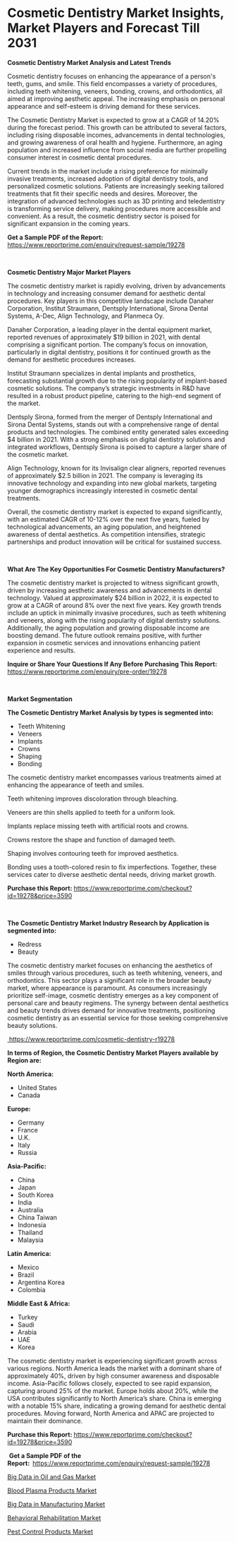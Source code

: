 <p><h1>Cosmetic Dentistry Market Insights, Market Players and Forecast Till 2031</h1></p><p><strong>Cosmetic Dentistry Market Analysis and Latest Trends</strong></p>
<p><p>Cosmetic dentistry focuses on enhancing the appearance of a person's teeth, gums, and smile. This field encompasses a variety of procedures, including teeth whitening, veneers, bonding, crowns, and orthodontics, all aimed at improving aesthetic appeal. The increasing emphasis on personal appearance and self-esteem is driving demand for these services.</p><p>The Cosmetic Dentistry Market is expected to grow at a CAGR of 14.20% during the forecast period. This growth can be attributed to several factors, including rising disposable incomes, advancements in dental technologies, and growing awareness of oral health and hygiene. Furthermore, an aging population and increased influence from social media are further propelling consumer interest in cosmetic dental procedures.</p><p>Current trends in the market include a rising preference for minimally invasive treatments, increased adoption of digital dentistry tools, and personalized cosmetic solutions. Patients are increasingly seeking tailored treatments that fit their specific needs and desires. Moreover, the integration of advanced technologies such as 3D printing and teledentistry is transforming service delivery, making procedures more accessible and convenient. As a result, the cosmetic dentistry sector is poised for significant expansion in the coming years.</p></p>
<p><strong>Get a Sample PDF of the Report:&nbsp;</strong> <a href="https://www.reportprime.com/enquiry/request-sample/19278?utm_campaign=1862&utm_medium=2&utm_source=Github&utm_content=ia&utm_term=22112024&utm_id=cosmetic-dentistry">https://www.reportprime.com/enquiry/request-sample/19278</a></p>
<p>&nbsp;</p>
<p><strong>Cosmetic Dentistry Major Market Players</strong></p>
<p><p>The cosmetic dentistry market is rapidly evolving, driven by advancements in technology and increasing consumer demand for aesthetic dental procedures. Key players in this competitive landscape include Danaher Corporation, Institut Straumann, Dentsply International, Sirona Dental Systems, A-Dec, Align Technology, and Planmeca Oy.</p><p>Danaher Corporation, a leading player in the dental equipment market, reported revenues of approximately $19 billion in 2021, with dental comprising a significant portion. The company’s focus on innovation, particularly in digital dentistry, positions it for continued growth as the demand for aesthetic procedures increases.</p><p>Institut Straumann specializes in dental implants and prosthetics, forecasting substantial growth due to the rising popularity of implant-based cosmetic solutions. The company’s strategic investments in R&D have resulted in a robust product pipeline, catering to the high-end segment of the market.</p><p>Dentsply Sirona, formed from the merger of Dentsply International and Sirona Dental Systems, stands out with a comprehensive range of dental products and technologies. The combined entity generated sales exceeding $4 billion in 2021. With a strong emphasis on digital dentistry solutions and integrated workflows, Dentsply Sirona is poised to capture a larger share of the cosmetic market.</p><p>Align Technology, known for its Invisalign clear aligners, reported revenues of approximately $2.5 billion in 2021. The company is leveraging its innovative technology and expanding into new global markets, targeting younger demographics increasingly interested in cosmetic dental treatments.</p><p>Overall, the cosmetic dentistry market is expected to expand significantly, with an estimated CAGR of 10-12% over the next five years, fueled by technological advancements, an aging population, and heightened awareness of dental aesthetics. As competition intensifies, strategic partnerships and product innovation will be critical for sustained success.</p></p>
<p>&nbsp;</p>
<p><strong>What Are The Key Opportunities For Cosmetic Dentistry Manufacturers?</strong></p>
<p><p>The cosmetic dentistry market is projected to witness significant growth, driven by increasing aesthetic awareness and advancements in dental technology. Valued at approximately $24 billion in 2022, it is expected to grow at a CAGR of around 8% over the next five years. Key growth trends include an uptick in minimally invasive procedures, such as teeth whitening and veneers, along with the rising popularity of digital dentistry solutions. Additionally, the aging population and growing disposable income are boosting demand. The future outlook remains positive, with further expansion in cosmetic services and innovations enhancing patient experience and results.</p></p>
<p><strong>Inquire or Share Your Questions If Any Before Purchasing This Report:</strong> <a href="https://www.reportprime.com/enquiry/pre-order/19278?utm_campaign=1862&utm_medium=2&utm_source=Github&utm_content=ia&utm_term=22112024&utm_id=cosmetic-dentistry">https://www.reportprime.com/enquiry/pre-order/19278</a></p>
<p>&nbsp;</p>
<p><strong>Market Segmentation</strong></p>
<p><strong>The Cosmetic Dentistry Market Analysis by types is segmented into:</strong></p>
<p><ul><li>Teeth Whitening</li><li>Veneers</li><li>Implants</li><li>Crowns</li><li>Shaping</li><li>Bonding</li></ul></p>
<p><p>The cosmetic dentistry market encompasses various treatments aimed at enhancing the appearance of teeth and smiles. </p><p>Teeth whitening improves discoloration through bleaching. </p><p>Veneers are thin shells applied to teeth for a uniform look. </p><p>Implants replace missing teeth with artificial roots and crowns. </p><p>Crowns restore the shape and function of damaged teeth. </p><p>Shaping involves contouring teeth for improved aesthetics. </p><p>Bonding uses a tooth-colored resin to fix imperfections. Together, these services cater to diverse aesthetic dental needs, driving market growth.</p></p>
<p><strong>Purchase this Report:&nbsp;</strong><a href="https://www.reportprime.com/checkout?id=19278&price=3590&utm_campaign=1862&utm_medium=2&utm_source=Github&utm_content=ia&utm_term=22112024&utm_id=cosmetic-dentistry">https://www.reportprime.com/checkout?id=19278&price=3590</a></p>
<p>&nbsp;</p>
<p><strong>The Cosmetic Dentistry Market Industry Research by Application is segmented into:</strong></p>
<p><ul><li>Redress</li><li>Beauty</li></ul></p>
<p><p>The cosmetic dentistry market focuses on enhancing the aesthetics of smiles through various procedures, such as teeth whitening, veneers, and orthodontics. This sector plays a significant role in the broader beauty market, where appearance is paramount. As consumers increasingly prioritize self-image, cosmetic dentistry emerges as a key component of personal care and beauty regimens. The synergy between dental aesthetics and beauty trends drives demand for innovative treatments, positioning cosmetic dentistry as an essential service for those seeking comprehensive beauty solutions.</p></p>
<p><a href="https://www.reportprime.com/cosmetic-dentistry-r19278?utm_campaign=1862&utm_medium=2&utm_source=Github&utm_content=ia&utm_term=22112024&utm_id=cosmetic-dentistry">&nbsp;https://www.reportprime.com/cosmetic-dentistry-r19278</a></p>
<p><strong>In terms of Region, the Cosmetic Dentistry Market Players available by Region are:</strong></p>
<p>
    <p> <strong> North America: </strong>
        <ul>
            <li>United States</li>
            <li>Canada</li>
        </ul>
        </p> 
    <p> <strong> Europe: </strong>
        <ul>
            <li>Germany</li>
            <li>France</li>
            <li>U.K.</li>
            <li>Italy</li>
            <li>Russia</li>
        </ul>
        </p> 
    <p> <strong> Asia-Pacific: </strong>
        <ul>
            <li>China</li>
            <li>Japan</li>
            <li>South Korea</li>
            <li>India</li>
            <li>Australia</li>
            <li>China Taiwan</li>
            <li>Indonesia</li>
            <li>Thailand</li>
            <li>Malaysia</li>
        </ul>
        </p> 
    <p> <strong> Latin America: </strong>
        <ul>
            <li>Mexico</li>
            <li>Brazil</li>
            <li>Argentina Korea</li>
            <li>Colombia</li>
        </ul>
        </p> 
    <p> <strong> Middle East & Africa: </strong>
        <ul>
            <li>Turkey</li>
            <li>Saudi</li>
            <li>Arabia</li>
            <li>UAE</li>
            <li>Korea</li>
        </ul>
    </p>
    </p>
<p><p>The cosmetic dentistry market is experiencing significant growth across various regions. North America leads the market with a dominant share of approximately 40%, driven by high consumer awareness and disposable income. Asia-Pacific follows closely, expected to see rapid expansion, capturing around 25% of the market. Europe holds about 20%, while the USA contributes significantly to North America’s share. China is emerging with a notable 15% share, indicating a growing demand for aesthetic dental procedures. Moving forward, North America and APAC are projected to maintain their dominance.</p></p>
<p><strong>Purchase this Report: </strong><a href="https://www.reportprime.com/checkout?id=19278&price=3590&utm_campaign=1862&utm_medium=2&utm_source=Github&utm_content=ia&utm_term=22112024&utm_id=cosmetic-dentistry">https://www.reportprime.com/checkout?id=19278&price=3590</a></p>
<p>&nbsp;<strong>Get a Sample PDF of the Report:&nbsp;&nbsp;</strong><a href="https://www.reportprime.com/enquiry/request-sample/19278?utm_campaign=1862&utm_medium=2&utm_source=Github&utm_content=ia&utm_term=22112024&utm_id=cosmetic-dentistry">https://www.reportprime.com/enquiry/request-sample/19278</a></p>
<p><strong></strong></p>
<p><p><a href="https://www.linkedin.com/pulse/big-data-oil-gas-market-forecast-future-growth-opportunities-scz3e?utm_campaign=1862&utm_medium=2&utm_source=Github&utm_content=ia&utm_term=22112024&utm_id=cosmetic-dentistry">Big Data in Oil and Gas Market</a></p><p><a href="https://issuu.com/reportprime-2/docs/blood-plasma-products-market-size-2_8ae35a94bcec6c?utm_campaign=1862&utm_medium=2&utm_source=Github&utm_content=ia&utm_term=22112024&utm_id=cosmetic-dentistry">Blood Plasma Products Market</a></p><p><a href="https://www.linkedin.com/pulse/big-data-manufacturing-market-overview-global-trends-future-vgyqe?utm_campaign=1862&utm_medium=2&utm_source=Github&utm_content=ia&utm_term=22112024&utm_id=cosmetic-dentistry">Big Data in Manufacturing Market</a></p><p><a href="https://www.linkedin.com/pulse/behavioral-rehabilitation-market-analysis-2024-2031-strong-l3rje?utm_campaign=1862&utm_medium=2&utm_source=Github&utm_content=ia&utm_term=22112024&utm_id=cosmetic-dentistry">Behavioral Rehabilitation Market</a></p><p><a href="https://issuu.com/reportprime-2/docs/pest-control-products-market-size-2_3f540db42ccd8c?utm_campaign=1862&utm_medium=2&utm_source=Github&utm_content=ia&utm_term=22112024&utm_id=cosmetic-dentistry">Pest Control Products Market</a></p></p>